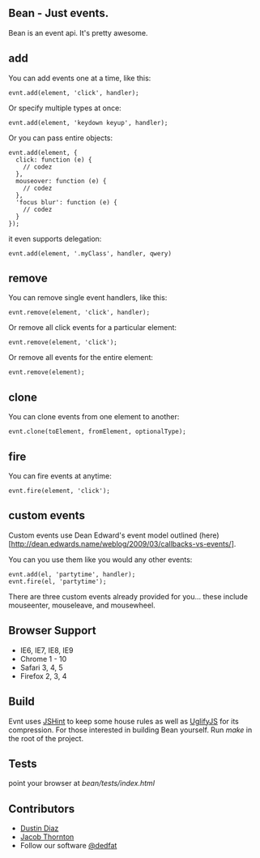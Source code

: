 Bean - Just events.
------------------
Bean is an event api. It's pretty awesome.

add
---
You can add events one at a time, like this:

    evnt.add(element, 'click', handler);

Or specify multiple types at once:

    evnt.add(element, 'keydown keyup', handler);

Or you can pass entire objects:

    evnt.add(element, {
      click: function (e) {
        // codez
      },
      mouseover: function (e) {
        // codez
      },
      'focus blur': function (e) {
        // codez
      }
    });

it even supports delegation:

    evnt.add(element, '.myClass', handler, qwery)

remove
------
You can remove single event handlers, like this:

    evnt.remove(element, 'click', handler);

Or remove all click events for a particular element:

    evnt.remove(element, 'click');

Or remove all events for the entire element:

    evnt.remove(element);

clone
-----
You can clone events from one element to another:

    evnt.clone(toElement, fromElement, optionalType);

fire
----
You can fire events at anytime:

    evnt.fire(element, 'click');

custom events
-------------
Custom events use Dean Edward's event model outlined (here)[http://dean.edwards.name/weblog/2009/03/callbacks-vs-events/].

You can you use them like you would any other events:

    evnt.add(el, 'partytime', handler);
    evnt.fire(el, 'partytime');


There are three custom events already provided for you... these include mouseenter, mouseleave, and mousewheel.

Browser Support
---------------
  - IE6, IE7, IE8, IE9
  - Chrome 1 - 10
  - Safari 3, 4, 5
  - Firefox 2, 3, 4

Build
-----
Evnt uses [JSHint](http://www.jshint.com/) to keep some house rules as well as [UglifyJS](https://github.com/mishoo/UglifyJS) for its compression. For those interested in building Bean yourself. Run *make* in the root of the project.

Tests
-----
point your browser at _bean/tests/index.html_

Contributors
-------
  * [Dustin Diaz](https://github.com/ded/qwery/commits/master?author=ded)
  * [Jacob Thornton](https://github.com/ded/qwery/commits/master?author=fat)
  * Follow our software [@dedfat](http://twitter.com/dedfat)